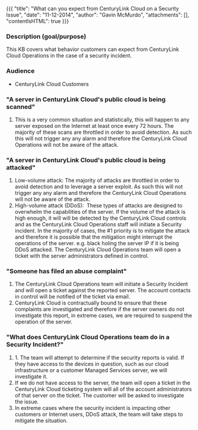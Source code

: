{{{
  "title": "What can you expect from CenturyLink Cloud on a Security Issue",
  "date": "11-12-2014",
  "author": "Gavin McMurdo",
  "attachments": [],
  "contentIsHTML": true
}}}

<h3>Description (goal/purpose)</h3>
<p>This KB covers what behavior customers can expect from CenturyLink Cloud Operations in the case of a security incident. </p>
<h3>Audience</h3>
<ul>
  <li>CenturyLink Cloud Customers</li>
</ul>
<h3>"A server in CenturyLink Cloud's public cloud is being scanned"</h3>
<ol>
  <li>This is a very common situation and statistically, this will happen to any server exposed on the Internet at least once every 72 hours. The majority of these scans are throttled in order to avoid detection. As such this will not trigger
    any any alarm and therefore the CenturyLink Cloud Operations will not be aware of the attack.</li>
</ol>
<h3>"A server in CenturyLink Cloud's public cloud is being attacked"</h3>
<ol>
  <li>Low-volume attack: The majority of attacks are throttled in order to avoid detection and to leverage a server exploit. As such this will not trigger any any alarm and therefore the CenturyLink Cloud Operations will not be aware of the attack.</li>
  <li>High-volume attack (DDoS): &nbsp;These types of attacks are designed to overwhelm the capabilities of the server. If the volume of the attack is high enough, it will will be detected by the CenturyLink Cloud controls and as the CenturyLink Cloud Operations staff
    will initiate a Security incident. In the majority of cases, the #1 priority is to mitigate the attack and therefore it is possible that the mitigation might interrupt the operations of the server. e.g. black holing the server IP if it
    is being DDoS attacked. The CenturyLink Cloud Operations team will open a ticket with the server administrators defined in control.</li>
</ol>
<div>
  <h3>"Someone has filed an abuse complaint"</h3>
  <ol>
    <li>The CenturyLink Cloud Operations team will initiate a Security Incident and will open a ticket against the reported server. The account contacts in control will be notified of the ticket via email.</li>
    <li>CenturyLink Cloud is contractually bound to ensure that these complaints are investigated and therefore if the server owners do not investigate this report, in extreme cases, we are required to suspend the operation of the server. </li>
  </ol>
</div>
<div>
  <h3>"What does CenturyLink Cloud Operations team do in a Security Incident?"</h3>
  <ol>
    <li>1. The team will attempt to determine if the security reports is valid. If they have access to the devices in question, such as our cloud infrastructure or a customer Managed Services server, we will investigate it.</li>
    <li>If we do not have access to the server, the team will open a ticket in the CenturyLink Cloud ticketing system will all of the account administrators of that server on the ticket. The customer will be asked to investigate the issue.</li>
    <li>In extreme cases where the security&nbsp;incident&nbsp;is impacting other customers or Internet users, DDoS attack, the team will take steps to mitigate the&nbsp;situation.</li>
  </ol>
  
  
  
</div>
<div>&nbsp;</div>